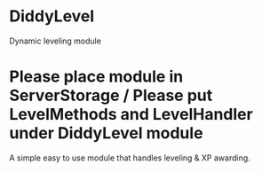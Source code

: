 # DiddyLevel
Dynamic leveling module

# Please place module in ServerStorage / Please put LevelMethods and LevelHandler under DiddyLevel module

A simple easy to use module that handles leveling & XP awarding.
